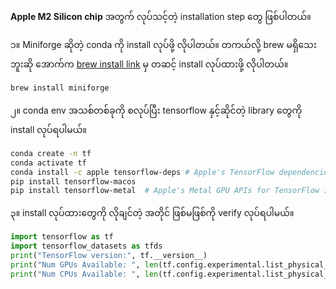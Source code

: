 **Apple M2 Silicon chip** အတွက် လုပ်သင့်တဲ့ installation step တွေ ဖြစ်ပါတယ်။

၁။  Miniforge ဆိုတဲ့ conda ကို install လုပ်ဖို့ လိုပါတယ်။ တကယ်လို့ brew မရှိသေးဘူးဆို အောက်က [brew install link](https://brew.sh/index_de) မှ တဆင့် install လုပ်ထားဖို့ လိုပါတယ်။

```bash
brew install miniforge
```

၂။ conda env အသစ်တစ်ခုကို စလုပ်ပြီး tensorflow နှင့်ဆိုင်တဲ့ library တွေကို install လုပ်ရပါမယ်။

```bash
conda create -n tf
conda activate tf
conda install -c apple tensorflow-deps # Apple's TensorFlow dependencies အတွက်
pip install tensorflow-macos
pip install tensorflow-metal  # Apple's Metal GPU APIs for TensorFlow အတွက်
```

၃။ install လုပ်ထားတွေကို လိုချင်တဲ့ အတိုင် ဖြစ်မဖြစ်ကို verify လုပ်ရပါမယ်။

```python
import tensorflow as tf
import tensorflow_datasets as tfds
print("TensorFlow version:", tf.__version__)
print("Num GPUs Available: ", len(tf.config.experimental.list_physical_devices('GPU')))
print("Num CPUs Available: ", len(tf.config.experimental.list_physical_devices('CPU')))
```
